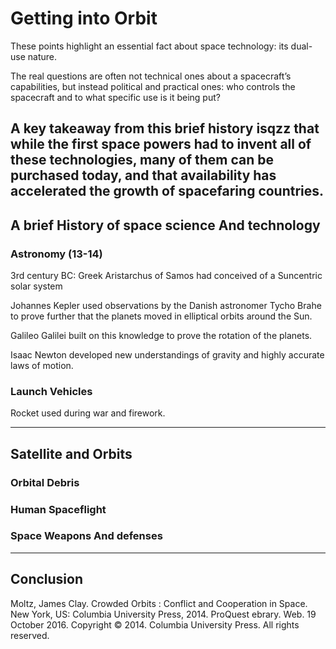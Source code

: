 # Getting into Orbit

These points highlight an essential fact about space technology: its dual-use nature.

The real questions are often not technical ones about a spacecraft’s capabilities, but instead political and practical ones: who controls the spacecraft and to what specific use is it being put?

A key takeaway from this brief history isqzz that while the first space powers had to invent all of these technologies, many of them can be purchased today, and that availability has accelerated the growth of spacefaring countries.
--

## A brief History of space science And technology

### Astronomy (13-14)

3rd century BC: Greek Aristarchus of Samos had conceived of a Suncentric solar system

Johannes Kepler used observations by the Danish astronomer Tycho Brahe to prove further that the planets moved in elliptical orbits around the Sun.

Galileo Galilei built on this knowledge to prove the rotation of the planets.

Isaac Newton developed new understandings of gravity and highly accurate laws of motion.

### Launch Vehicles

Rocket used during war and firework.

---

## Satellite and Orbits



### Orbital Debris



### Human Spaceflight



### Space Weapons And defenses



---

## Conclusion



Moltz, James  Clay. Crowded Orbits : Conflict and Cooperation in Space. New York, US: Columbia University Press, 2014. ProQuest ebrary. Web. 19 October 2016.
Copyright © 2014. Columbia University Press. All rights reserved.
